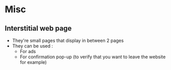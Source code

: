 # Misc

## Interstitial web page

* They're small pages that display in between 2 pages
* They can be used :
  * For ads
  * For confirmation pop-up \(to verify that you want to leave the website for example\)

